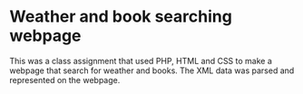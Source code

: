 # Weather and book searching webpage

This was a class assignment that used PHP, HTML and CSS to make a webpage that search for weather and books. 
The XML data was parsed and represented on the webpage. 
